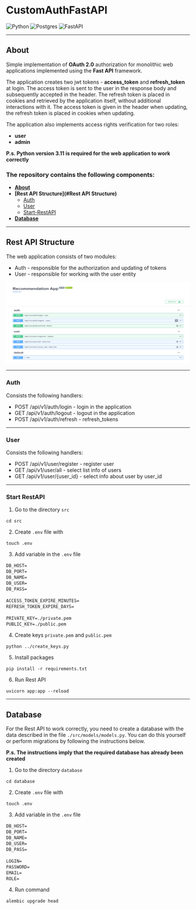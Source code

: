 # CustomAuthFastAPI

![Python](https://img.shields.io/badge/python-3670A0?style=for-the-badge&logo=python&logoColor=ffdd54)
![Postgres](https://img.shields.io/badge/postgres-%23316192.svg?style=for-the-badge&logo=postgresql&logoColor=white)
![FastAPI](https://img.shields.io/badge/FastAPI-005571?style=for-the-badge&logo=fastapi)

---

## About 
Simple implementation of **OAuth 2.0** authorization 
for monolithic web applications implemented using the **Fast API** framework. 

The application creates two jwt tokens - **access_token** and **refresh_token** at login. 
The access token is sent to the user in the response body and subsequently accepted 
in the header. The refresh token is placed in cookies and retrieved by the application 
itself, without additional interactions with it.
The access token is given in the header when updating, 
the refresh token is placed in cookies when updating.


The application also implements access rights verification for two roles:
* **user**
* **admin**

**P.s. Python version 3.11 is required for the web application to work correctly**

### The repository contains the following components:
* **[About](#About)**
* **[Rest API Structure](#Rest API Structure)**
    * [Auth](#Auth)
    * [User](#User)
    * [Start-RestAPI](#Start-RestAPI)
* **[Database](#Database)**


---
## Rest API Structure

The web application consists of two modules:
* Auth - responsible for the authorization and updating of tokens
* User - responsible for working with the user entity

![](data/RestAPI.png)

---
### Auth 

Consists the following handlers:
* POST /api/v1/auth/login - login in the application
* GET /api/v1/auth/logout - logout in the application
* POST /api/v1/auth/refresh - refresh_tokens

---
### User

Consists the following handlers:
* POST /api/v1/user/register - register user
* GET /api/v1/user/all - select list info of users
* GET /api/v1/user/{user_id} - select info about user by user_id

---
### Start RestAPI

1. Go to the directory `src`
```shell
cd src
```
2. Create `.env` file with
```shell 
touch .env
```
3. Add variable in the `.env` file
```
DB_HOST=
DB_PORT=
DB_NAME=
DB_USER=
DB_PASS=

ACCESS_TOKEN_EXPIRE_MINUTES=
REFRESH_TOKEN_EXPIRE_DAYS=

PRIVATE_KEY=./private.pem
PUBLIC_KEY=./public.pem
```
4. Create keys `private.pem` and `public.pem`
```shell
python ../create_keys.py
```
5. Install packages
```shell
pip install -r requirements.txt
```
6. Run Rest API
```shell
uvicorn app:app --reload
```
---

## Database

For the Rest API to work correctly, you need to create a database with the data 
described in the file `./src/models/models.py`. You can do this yourself or 
perform migrations by following the instructions below.

**P.s. The instructions imply that the required database has already been created**

1. Go to the directory `database`
```shell
cd database
```
2. Create `.env` file with
```shell 
touch .env
```
3. Add variable in the `.env` file
```
DB_HOST=
DB_PORT=
DB_NAME=
DB_USER=
DB_PASS=

LOGIN=
PASSWORD=
EMAIL=
ROLE=
```
4. Run command
```shell
alembic upgrade head
```